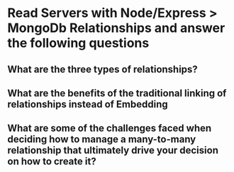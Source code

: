 # Read Servers with Node/Express > MongoDb Relationships and answer the following questions



## What are the three types of relationships?



## What are the benefits of the traditional linking of relationships instead of Embedding



## What are some of the challenges faced when deciding how to manage a many-to-many relationship that ultimately drive your decision on how to create it?



